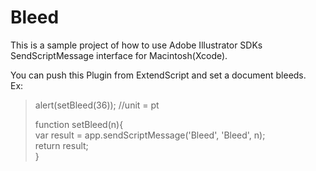 # Bleed
This is a sample project of how to use Adobe Illustrator SDKs SendScriptMessage interface for Macintosh(Xcode).

You can push this Plugin from ExtendScript and set a document bleeds.  
Ex:  
>alert(setBleed(36)); //unit = pt  
>  
>function setBleed(n){  
>   var result = app.sendScriptMessage('Bleed', 'Bleed', n);  
>   return result;  
>   }
